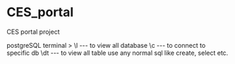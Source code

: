 # CES_portal
 CES portal project



postgreSQL terminal >
  \l     --- to view all database
  \c     --- to connect to specific db
  \dt    --- to view all table
  use any normal sql like create, select etc.